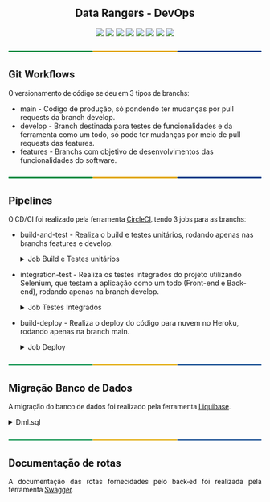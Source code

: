 <html>
  <body>
  
  <h2 align="center"> Data Rangers - DevOps </h2>
  
 <p align="center"> <img src="https://img.shields.io/badge/GitHub-Versionamento-181717?style=for-the-badge&logo=github"> <img src="https://img.shields.io/badge/CircleCI-CI/CD-515A5A?style=for-the-badge&logo=circleci"> <img src="https://img.shields.io/badge/Maven-Build-FF5733?style=for-the-badge&logo=ApacheMaven"> <img src="https://img.shields.io/badge/Selenium-Testes Integrados-28B463?style=for-the-badge&logo=selenium"> <img src="https://img.shields.io/badge/Liquibase-Migração BD-B03A2E?style=for-the-badge&logo=liquibase"> <img src="https://img.shields.io/badge/Heroku-Cloud-8E44AD?style=for-the-badge&logo=heroku"> <img src="https://img.shields.io/badge/Docker-Deploy-3498DB?style=for-the-badge&logo=docker"> <img src="https://img.shields.io/badge/Swagger-Documentação Rotas-1E8449?style=for-the-badge&logo=swagger"> </p>
   
 <p align="center"> <img src="https://github.com/guiftavares/Registro-de-Livros/blob/main/Group%2040linha.png"></p>
   
 <h2 style="font-family:roboto;"> Git Workflows</h2>
 <p align="justify" style="font-family:roboto;"> O versionamento de código se deu em 3 tipos de branchs:</p>
 
   * main - Código de produção, só pondendo ter mudanças por pull requests da branch develop.
   * develop - Branch destinada para testes de funcionalidades e da ferramenta como um todo, só pode ter mudanças por meio de pull requests das features.
   * features - Branchs com objetivo de desenvolvimentos das funcionalidades do software.
   
 <p align="center"> <img src="https://github.com/guiftavares/Registro-de-Livros/blob/main/Group%2040linha.png"></p>
   
 <h2 style="font-family:roboto;"> Pipelines </h2>
 <p align="justify" style="font-family:roboto;"> O CD/CI foi realizado pela ferramenta <a href="https://circleci.com/">CircleCI</a>, tendo 3 jobs para as branchs:</p>
 
   * build-and-test - Realiza o build e testes unitários, rodando apenas nas branchs features e develop.
      <details>
      <summary>Job Build e Testes unitários</summary>
   
      ```yaml
      build-and-test:
        docker:
          - image: cimg/openjdk:11.0
        steps:
          - checkout
          - run:
              name: Build
              command: mvn clean package
          - run:
              name: Unit Tests
              command: mvn -Dtest="dw.servico.**" test
      ```
      </details>

   * integration-test - Realiza os testes integrados do projeto utilizando Selenium, que testam a aplicação como um todo (Front-end e Back-end), rodando apenas na branch develop.
      <details>
      <summary>Job Testes Integrados</summary>
   
      ```yaml
      integration-test:
        docker:
          - image: cimg/openjdk:11.0.10-browsers
        steps:
          - browser-tools/install-browser-tools
          - checkout
          - run:
              name: Download Selenium
              command: curl -O http://selenium-release.storage.googleapis.com/3.141/selenium-server-standalone-3.141.59.jar
          - run:
              name: Start Selenium Server
              command: java -jar selenium-server-standalone-3.141.59.jar
              background: true
          - run:
              name: Integration Tests
              command: mvn -Dtest="dw.integracaoTestes.**" test
      ```
      </details>

* build-deploy - Realiza o deploy do código para nuvem no Heroku, rodando apenas na branch main.
      <details>
      <summary>Job Deploy</summary>
   
    ```yaml
    build-deploy:
      machine: true
      steps:
        - checkout
        - run:
            name: Build and push Docker image to Heroku
            command: |
              set -x
              sudo curl https://cli-assets.heroku.com/install.sh | sh
              HEROKU_API_KEY=${HEROKU_API_KEY} heroku container:login
              HEROKU_API_KEY=${HEROKU_API_KEY} heroku container:push -a datawarriors-back web
              HEROKU_API_KEY=${HEROKU_API_KEY} heroku container:release -a datawarriors-back web
    ```
     </details>
   
<p align="center"> <img src="https://github.com/guiftavares/Registro-de-Livros/blob/main/Group%2040linha.png"></p>
   
 <h2 style="font-family:roboto;"> Migração Banco de Dados</h2>
 <p align="justify" style="font-family:roboto;"> A migração do banco de dados foi realizado pela ferramenta <a href="https://www.liquibase.org/">Liquibase</a>.</p>
 
<details>
  <summary>Dml.sql</summary>
   
   ```yaml
    --liquibase formatted sql
    --changeset Gabriel Ferraz:1

    insert into Carteira(crt_descricao) values('Junior');
    insert into Carteira(crt_descricao) values('Pleno');
    insert into Carteira(crt_descricao) values('Senior');
    insert into Carteira(crt_descricao) values('Especialista');

    --changeset Gabriel Ferraz:2

    insert into Cargo(car_descricao) values('Vendedor');
    insert into Cargo(car_descricao) values('Admin');
    insert into Cargo(car_descricao) values('Analista de negócios');
  ```
</details>
   
<p align="center"> <img src="https://github.com/guiftavares/Registro-de-Livros/blob/main/Group%2040linha.png"></p>
 
<h2 style="font-family:roboto;"> Documentação de rotas</h2>
<p align="justify" style="font-family:roboto;"> A documentação das rotas fornecidades pelo back-ed foi realizada pela ferramenta <a href="https://swagger.io/">Swagger</a>.</p>
 
 <html>
